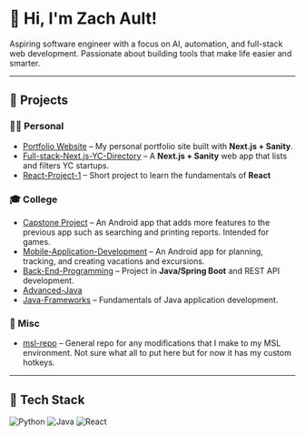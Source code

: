 # 👋 Hi, I'm Zach Ault!

Aspiring software engineer with a focus on AI, automation, and full-stack web development. Passionate about building tools that make life easier and smarter.

---

## 📁 Projects

### 🧑‍💻 Personal
- [Portfolio Website](https://github.com/Jugernaut73/Portfolio-Website) – My personal portfolio site built with **Next.js + Sanity**.
- [Full-stack-Next.js-YC-Directory](https://github.com/Jugernaut73/Full-stack-Next.js-YC-Directory) – A **Next.js + Sanity** web app that lists and filters YC startups.
- [React-Project-1](https://github.com/Jugernaut73/React-Project-1) – Short project to learn the fundamentals of **React**

### 🎓 College
- [Capstone Project](https://github.com/Jugernaut73/Software-Engineering-Capstone) – An Android app that adds more features to the previous app such as searching and printing reports. Intended for games.
- [Mobile-Application-Development](https://github.com/Jugernaut73/Mobile-Application-Development) – An Android app for planning, tracking, and creating vacations and excursions.
- [Back-End-Programming](https://github.com/Jugernaut73/Back-End-Programming) – Project in **Java/Spring Boot** and REST API development.
- [Advanced-Java](https://github.com/Jugernaut73/Advanced-Java)
- [Java-Frameworks](https://github.com/Jugernaut73/Java-Frameworks) – Fundamentals of Java application development.

### 🧩 Misc
- [msl-repo](https://github.com/Jugernaut73/msl-repo) – General repo for any modifications that I make to my MSL environment. Not sure what all to put here but for now it has my custom hotkeys.

---

## 🔧 Tech Stack
![Python](https://img.shields.io/badge/Python-3776AB?style=flat&logo=python&logoColor=white)
![Java](https://img.shields.io/badge/Java-007396?style=flat&logo=java&logoColor=white)
![React](https://img.shields.io/badge/React-20232A?style=flat&logo=react&logoColor=61DAFB)
